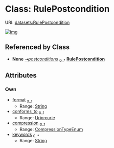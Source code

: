 
# Class: RulePostcondition




URI: [datasets:RulePostcondition](https://w3id.org/linkml/manifesto/RulePostcondition)


[![img](https://yuml.me/diagram/nofunky;dir:TB/class/[Rule]++-%20postconditions%200..*>[RulePostcondition&#124;format:string%20%3F;conforms_to:uriorcurie%20%3F;compression:CompressionTypeEnum%20%3F;keywords:string%20*],[Rule])](https://yuml.me/diagram/nofunky;dir:TB/class/[Rule]++-%20postconditions%200..*>[RulePostcondition&#124;format:string%20%3F;conforms_to:uriorcurie%20%3F;compression:CompressionTypeEnum%20%3F;keywords:string%20*],[Rule])

## Referenced by Class

 *  **None** *[➞postconditions](rule__postconditions.md)*  <sub>0..\*</sub>  **[RulePostcondition](RulePostcondition.md)**

## Attributes


### Own

 * [format](format.md)  <sub>0..1</sub>
     * Range: [String](types/String.md)
 * [conforms_to](conforms_to.md)  <sub>0..1</sub>
     * Range: [Uriorcurie](types/Uriorcurie.md)
 * [compression](compression.md)  <sub>0..1</sub>
     * Range: [CompressionTypeEnum](CompressionTypeEnum.md)
 * [keywords](keywords.md)  <sub>0..\*</sub>
     * Range: [String](types/String.md)
